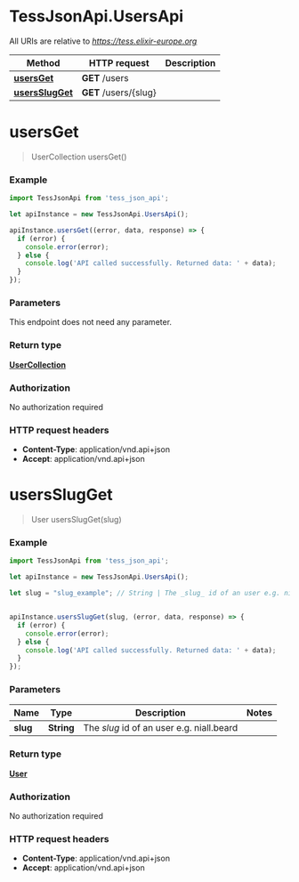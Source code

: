 # TessJsonApi.UsersApi

All URIs are relative to *https://tess.elixir-europe.org*

Method | HTTP request | Description
------------- | ------------- | -------------
[**usersGet**](UsersApi.md#usersGet) | **GET** /users | 
[**usersSlugGet**](UsersApi.md#usersSlugGet) | **GET** /users/{slug} | 


<a name="usersGet"></a>
# **usersGet**
> UserCollection usersGet()



### Example
```javascript
import TessJsonApi from 'tess_json_api';

let apiInstance = new TessJsonApi.UsersApi();

apiInstance.usersGet((error, data, response) => {
  if (error) {
    console.error(error);
  } else {
    console.log('API called successfully. Returned data: ' + data);
  }
});
```

### Parameters
This endpoint does not need any parameter.

### Return type

[**UserCollection**](UserCollection.md)

### Authorization

No authorization required

### HTTP request headers

 - **Content-Type**: application/vnd.api+json
 - **Accept**: application/vnd.api+json

<a name="usersSlugGet"></a>
# **usersSlugGet**
> User usersSlugGet(slug)



### Example
```javascript
import TessJsonApi from 'tess_json_api';

let apiInstance = new TessJsonApi.UsersApi();

let slug = "slug_example"; // String | The _slug_ id of an user e.g. niall.beard


apiInstance.usersSlugGet(slug, (error, data, response) => {
  if (error) {
    console.error(error);
  } else {
    console.log('API called successfully. Returned data: ' + data);
  }
});
```

### Parameters

Name | Type | Description  | Notes
------------- | ------------- | ------------- | -------------
 **slug** | **String**| The _slug_ id of an user e.g. niall.beard | 

### Return type

[**User**](User.md)

### Authorization

No authorization required

### HTTP request headers

 - **Content-Type**: application/vnd.api+json
 - **Accept**: application/vnd.api+json

